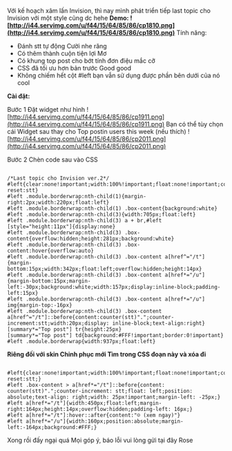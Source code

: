 Với kế hoạch xâm lấn Invision, thì nay mình phát triển tiếp last topic cho Invision với một style cũng dc hehe
**Demo: ![http://i44.servimg.com/u/f44/15/64/85/86/cp1810.png](http://i44.servimg.com/u/f44/15/64/85/86/cp1810.png)** Tính năng:
- Đánh stt tự động Cười nhe răng
- Có thêm thành cuộn tiện lợi Mơ
- Có khung top post cho bớt tính đơn điệu mắc cỡ
- CSS đã tối ưu hơn bản trước Good good
- Không chiếm hết cột #left bạn vẫn sử dụng được phần bên dưới của nó cool

**Cài đặt:**

Bước 1
Đặt widget như hình ![http://i44.servimg.com/u/f44/15/64/85/86/cp1911.png](http://i44.servimg.com/u/f44/15/64/85/86/cp1911.png)
Bạn có thể tùy chọn cái Widget sau thay cho Top postin users this week (nếu thích) ![http://i44.servimg.com/u/f44/15/64/85/86/cp2011.png](http://i44.servimg.com/u/f44/15/64/85/86/cp2011.png)

Bước 2
Chèn code sau vào CSS

```

/*Last topic cho Invision ver.2*/
#left{clear:none!important;width:100%!important;float:none!important;counter-reset:stt}
#left .module.borderwrap:nth-child(1){margin-right:2px;width:220px;float:left}
#left .module.borderwrap:nth-child(1) .box-content{background:white}
#left .module.borderwrap:nth-child(3){width:705px;float:left}
#left .module.borderwrap:nth-child(3) a + br,#left [style="height:11px"]{display:none}
#left .module.borderwrap:nth-child(3) .box-content{overflow:hidden;height:281px;background:white}
#left .module.borderwrap:nth-child(3) .box-content:hover{overflow:auto}
#left .module.borderwrap:nth-child(3) .box-content a[href^="/t"]{margin-bottom:15px;width:342px;float:left;overflow:hidden;height:14px}
#left .module.borderwrap:nth-child(3) .box-content a[href*="/u"]{margin-bottom:15px;margin-left:-30px;background:white;width:157px;display:inline-block;padding-left:15px}
#left .module.borderwrap:nth-child(3) .box-content a[href*="/u"] img{margin-top:-16px}
#left .module.borderwrap:nth-child(3) .box-content a[href^="/t"]::before{content:counter(stt)".";counter-increment:stt;width:20px;display: inline-block;text-align:right}
[summary*="Top post"] tr{height:25px}
[summary*="Top post"] td{background:#FFF!important;border:0!important}
#left .module.borderwrap{width:937px;float:left}

```

**Riêng đối với skin Chinh phục mới
Tìm trong CSS đoạn này và xóa đi**

```

#left{clear:none!important;width:100%!important;float:none!important;counter-reset:stt;}
#left .box-content > a[href*="/t"]::before{content: counter(stt)".";counter-increment: stt;float: left;position: absolute;text-align: right;width: 25px!important;margin-left: -25px;}
#left a[href*="/t"]{width:450px;float:left;margin-right:164px;height:14px;overflow:hidden;padding-left: 16px;}
#left a[href*="/t"]:hover::after{content:"☺ (xem ngay)"}
#left a[href*="/u"]{width:160px;position:absolute;margin-left:-164px;background:#FFF;}

```

Xong rồi đấy ngại quá Mọi góp ý, báo lỗi vui lòng gửi tại đây Rose